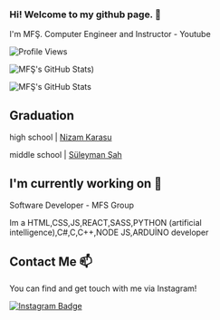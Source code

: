 ### Hi! Welcome to my github page. 👋


I'm MFŞ. Computer Engineer and Instructor - Youtube

![Profile Views](https://komarev.com/ghpvc/?username=muhamedsahin)

![MFŞ's GitHub Stats](https://github-readme-stats.vercel.app/api?username=muhamedsahin&show_icons=true&theme=Gradient))

 ![MFŞ's GitHub Stats](https://github-readme-stats.vercel.app/api/top-langs/?username=muhamedsahin&layout=compact)

## Graduation

high school |  [Nizam Karasu](https://nkarasu.meb.k12.tr)

middle school | [Süleyman Şah](https://suleymansahiho.meb.k12.tr)

## I'm currently working on 🔭

Software Developer - MFS Group

Im a HTML,CSS,JS,REACT,SASS,PYTHON (artificial intelligence),C#,C,C++,NODE JS,ARDUİNO developer


## Contact Me 📫

You can find and get touch with me via Instagram!

[![Instagram Badge](https://img.shields.io/badge/muhamedsahin378-follow%20on%20instagram-blue?style=for-the-badge&logo=instagram)](https://www.instagram.com/muhamedsahin378/)

